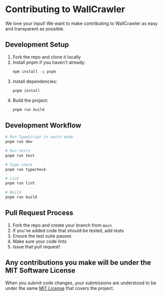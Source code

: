 # Contributing to WallCrawler

We love your input! We want to make contributing to WallCrawler as easy and transparent as possible.

## Development Setup

1. Fork the repo and clone it locally
2. Install pnpm if you haven't already:
   ```bash
   npm install -g pnpm
   ```
3. Install dependencies:
   ```bash
   pnpm install
   ```
4. Build the project:
   ```bash
   pnpm run build
   ```

## Development Workflow

```bash
# Run TypeScript in watch mode
pnpm run dev

# Run tests
pnpm run test

# Type check
pnpm run typecheck

# Lint
pnpm run lint

# Build
pnpm run build
```

## Pull Request Process

1. Fork the repo and create your branch from `main`
2. If you've added code that should be tested, add tests
3. Ensure the test suite passes
4. Make sure your code lints
5. Issue that pull request!

## Any contributions you make will be under the MIT Software License

When you submit code changes, your submissions are understood to be under the same [MIT License](LICENSE) that covers the project.